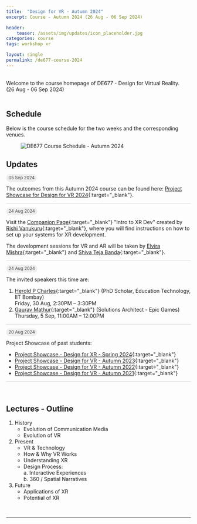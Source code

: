 ```yaml
---
title:  "Design for VR - Autumn 2024"
excerpt: Course - Autumn 2024 (26 Aug - 06 Sep 2024)

header:
    teaser: /assets/img/updates/icon_placeholder.jpg
categories: course
tags: workshop xr

layout: single
permalink: /de677-course-2024
---
```

<br>
Welcome to the course homepage of DE677 - Design for Virtual Reality.
<br>
(26 Aug - 06 Sep 2024)
<br><br>

## Schedule
Below is the course schedule for the two weeks and the corresponding venues.

<figure class="align-center" style="width:100%;">
  <img src="{{ site.url }}{{ site.baseurl }}\assets\img\course\de677-schedule-autumn2024.png" alt="DE677 Course Schedule - Autumn 2024">
</figure>

## Updates

<span style="padding: 0px 0px 4px 0px; background-color: #eeeeee; color: #444444; border-radius: 10px;"> <small>&nbsp;&nbsp;05 Sep 2024&nbsp;&nbsp;</small> </span>

The outcomes from this Autumn 2024 course can be found here: [Project Showcase for Design for VR 2024](https://imxd.in/de677-showcase-2024){:target="_blank"}.

<hr style="height:1px;border-width:0;background-color:lightgrey">

<span style="padding: 0px 0px 4px 0px; background-color: #eeeeee; color: #444444; border-radius: 10px;"> <small>&nbsp;&nbsp;24 Aug 2024&nbsp;&nbsp;</small> </span><br style="line-height: 10px" />

Visit the [Companion Page](https://rishivanukuru.notion.site/Intro-to-XR-Dev-Spring-2024-84a40bd1bc0d4197af02fa8c83d18e4f){:target="_blank"} "Intro to XR Dev" created by [Rishi Vanukuru](https://rishivanukuru.com/){:target="_blank"}, where you will find instructions on how to set up your systems for XR development.

The development sessions for VR and AR will be taken by [Elvira Mishra](https://www.linkedin.com/in/elvira-mishra-596b311a1/){:target="_blank"} and 
[Shiva Teja Banda](https://in.linkedin.com/in/bstg){:target="_blank"}.

<hr style="height:1px;border-width:0;background-color:lightgrey;">

<span style="padding: 0px 0px 4px 0px; background-color: #eeeeee; color: #444444; border-radius: 10px;"> <small>&nbsp;&nbsp;24 Aug 2024&nbsp;&nbsp;</small> </span>

The invited speakers this time are:
1. [Herold P Charles](https://www.linkedin.com/in/herold-pc/){:target="_blank"} (PhD Scholar, Education Technology, IIT Bombay)
<br>Friday, 30 Aug, 2:30PM – 3:30PM
2. [Gaurav Mathur](https://www.linkedin.com/in/gvmathur/){:target="_blank"} (Solutions Architect - Epic Games)
<br>Thursday, 5 Sep, 11:00AM – 12:00PM

<hr style="height:1px;border-width:0;background-color:lightgrey;">

<span style="padding: 0px 0px 4px 0px; background-color: #eeeeee; color: #444444; border-radius: 10px;"> <small>&nbsp;&nbsp;20 Aug 2024&nbsp;&nbsp;</small> </span>

Project Showcase of past students:
- [Project Showcase - Design for XR - Spring 2024](https://imxd.in/de712-showcase-2024){:target="_blank"}
- [Project Showcase - Design for VR - Autumn 2023](https://imxd.in/de677-showcase-2023){:target="_blank"}
- [Project Showcase - Design for VR - Autumn 2022](https://imxd.in/de677-showcase-2022){:target="_blank"}
- [Project Showcase - Design for VR - Autumn 2021](https://imxd.in/de677-showcase-2021){:target="_blank"}

<hr style="height:1px;border-width:0;background-color:lightgrey">
<br>

## Lectures - Outline
1.  History
    * Evolution of Communication Media
    * Evolution of VR
2.  Present
    * VR & Technology
    * How & Why VR Works
    * Understanding XR
    * Design Process: <br>
      a. Interactive Experiences <br>
      b. 360 / Spatial Narratives
3.  Future
    * Applications of XR
    * Potential of XR

<br>
<hr>
